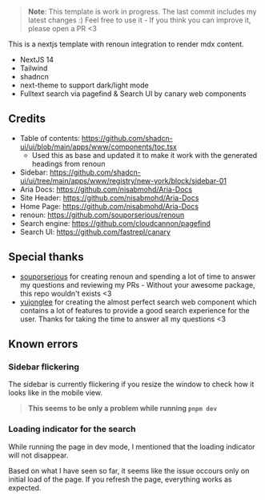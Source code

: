 > **Note**: This template is work in progress. The last commit includes my latest changes :)
> Feel free to use it - If you think you can improve it, please open a PR <3

This is a nextjs template with renoun integration to render mdx content.

- NextJS 14
- Tailwind
- shadncn
- next-theme to support dark/light mode
- Fulltext search via pagefind & Search UI by canary web components

## Credits

- Table of contents: https://github.com/shadcn-ui/ui/blob/main/apps/www/components/toc.tsx
  - Used this as base and updated it to make it work with the generated headings from renoun
- Sidebar: https://github.com/shadcn-ui/ui/tree/main/apps/www/registry/new-york/block/sidebar-01
- Aria Docs: https://github.com/nisabmohd/Aria-Docs
- Site Header: https://github.com/nisabmohd/Aria-Docs
- Home Page: https://github.com/nisabmohd/Aria-Docs
- renoun: https://github.com/souporserious/renoun
- Search engine: https://github.com/cloudcannon/pagefind
- Search UI: https://github.com/fastrepl/canary

## Special thanks

- [souporserious](https://github.com/souporserious) for creating renoun and spending a lot of time to answer my questions and reviewing my PRs - Without your awesome package, this repo wouldn't exists <3
- [yujonglee](https://github.com/yujonglee) for creating the almost perfect search web component which contains a lot of features to provide a good search experience for the user. Thanks for taking the time to answer all my questions <3

## Known errors

### Sidebar flickering

The sidebar is currently flickering if you resize the window to check how it looks like in the mobile view.

> **This seems to be only a problem while running `pnpm dev`**

### Loading indicator for the search

While running the page in dev mode, I mentioned that the loading indicator will not disappear.

Based on what I have seen so far, it seems like the issue occours only on initial load of the page. If you refresh the page, everything works as expected.
